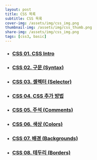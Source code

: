 ```yaml
---
layout: post
title: CSS 목록
subtitle: CSS 목록
cover-img: /assets/img/css_img.png
thumbnail-img: /assets/img/css_thumb.png
share-img: /assets/img/css_img.png
tags: [css3, basic]
---
```


+ ### [CSS 01. CSS Intro][css-intro]
+ ### [CSS 02. 구문 (Syntax)][css-syntax]
+ ### [CSS 03. 셀렉터 (Selector)][css-selector]
+ ### [CSS 04. CSS 추가 방법][css-add]
+ ### [CSS 05. 주석 (Comments)][css-comment]
+ ### [CSS 06. 색상 (Colors)][css-color]
+ ### [CSS 07. 배경 (Backgrounds)][css-background]
+ ### [CSS 08. 테두리 (Borders)][css-border]


[css-intro]: https://devjiraynor.github.io/2022-03-31-css-intro/ "css intro"
[css-syntax]: https://devjiraynor.github.io/2022-03-31-css-syntax/ "css 구문"
[css-selector]: https://devjiraynor.github.io/2022-03-31-css-selector/ "css 셀렉터"
[css-add]: https://devjiraynor.github.io/2022-03-31-css-add/ "css 추가"
[css-comment]: https://devjiraynor.github.io/2022-03-31-css-comment/ "css 주석"
[css-color]: https://devjiraynor.github.io/2022-04-01-css-color/ "css 색상"
[css-background]: https://devjiraynor.github.io/2022-04-01-css-background/ "css 배경"
[css-border]: https://devjiraynor.github.io/2022-04-01-css-border/ "css 테두리"
